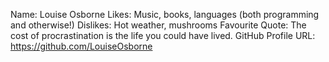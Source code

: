 Name: Louise Osborne
Likes: Music, books, languages (both programming and otherwise!)
Dislikes: Hot weather, mushrooms
Favourite Quote: The cost of procrastination is the life you could have lived.
GitHub Profile URL: https://github.com/LouiseOsborne